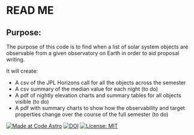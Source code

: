 # READ ME

## Purpose:

The purpose of this code is to find when a list of solar system objects are observable from a given observatory on Earth in order to aid proposal writing.

It will create:
* A csv of the JPL Horizons call for all the objects across the semester
* A csv summary of the median value for each night (to do)
* A pdf of nightly elevation charts and summary tables for all objects visible (to do)
* A pdf with summary charts to show how the observability and target properties change over the course of the full semester (to do)


[![Made at Code Astro](https://img.shields.io/badge/Made%20at-Code/Astro-blueviolet.svg)](https://semaphorep.github.io/codeastro/)
[![DOI](https://zenodo.org/badge/1031821874.svg)](https://doi.org/10.5281/zenodo.16754829)
[![License: MIT](https://img.shields.io/badge/License-MIT-yellow.svg)](https://opensource.org/licenses/MIT)

